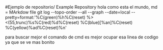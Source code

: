 #Ejemplo de repositorio/ Example Repository
hola como esta el mundo,
md = MArkdow file
    git log --topo-order --all --graph --date=local --pretty=format:'%C(green)%h%C(reset) %><(55,trunc)%s%C(red)%d%C(reset) %C(blue)[%an]%C(reset) %C(yellow)%ad%C(reset)%n'

para buscar mejor el comando de cmd es mejor ocupar esa linea de codigo ya que se ve mas bonito

